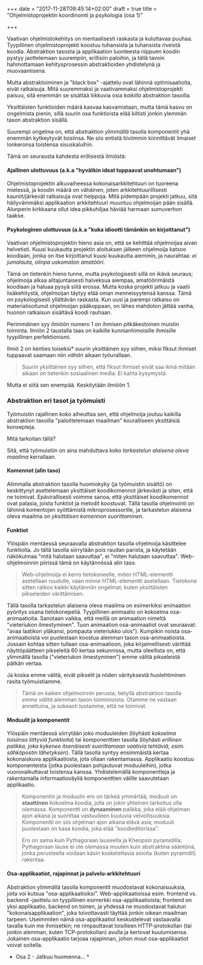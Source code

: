 +++
date = "2017-11-28T09:45:14+02:00"
draft = true
title = "Ohjelmistoprojektin koordinointi ja psykologia (osa 1)"

+++

Vaativan ohjelmistokehitys on mentaalisesti raskasta ja kuluttavaa puuhaa. Tyypillinen ohjelmistoprojekti koostuu tuhansista ja tuhansista riveistä koodia. Abstraktion tasosta ja applikaation luonteesta riippuen koodin pystyy jaottelemaan suurempiin, erillisiin paloihin, ja tällä tavoin hahmottamaan kehitysprosessin abstraktioiden yhdistelynä ja muovaamisena.

Mutta abstraktoiminen ja "black box" -ajattelu ovat lähinnä optimisaatioita, eivät ratkaisuja. Mitä suuremmaksi ja vaativammaksi ohjelmistoprojekti paisuu, sitä enemmän se sisältää liikkuvia osia *kaikilla* abstraktion tasoilla.

Yksittäisten funktioiden määrä kasvaa kasvamistaan, mutta tämä kasvu on ongelmista pienin, sillä suurin osa funktioista elää kiltisti jonkin ylemmän tason abstraktion sisällä. 

Suurempi ongelma on, että abstraktion *ylimmällä* tasolla komponentit yhä enemmän kytkeytyvät toisiinsa. Ne siis entistä tiiviimmin kiinnittävät limaiset lonkeronsa toistensa sisuskaluihin. 

Tämä on seurausta kahdesta erillisestä ilmiöstä:

#### Ajallinen ulottuvuus (a.k.a "hyvätkin ideat tuppaavat unohtumaan") 

Ohjelmistoprojektin alkuvaiheessa kokonaisarkkitehtuuri on tuoreena mielessä, ja koodin määrä on vähäinen, joten arkkitehtuurillisesti kauniit/järkevät ratkaisuja ovat helppoja. Mitä pidempään projekti jatkuu, sitä häilyvämmäksi applikaation arkkitehtuuri muuntuu ohjelmoijan pään sisällä. Alunperin kirkkaana ollut idea pikkuhiljaa häviää harmaan sumuverhon taakse.

#### Psykologinen ulottuvuus (a.k.a "kuka idiootti tämänkin on kirjoittanut") 

Vaativan ohjelmistoprojektin hieno asia on, että se kehittää ohjelmoijaa aivan helvetisti. Kuusi kuukautta projektin aloituksen jälkeen ohjelmoija katsoo koodiaan, jonka on itse kirjoittanut kuusi kuukautta aiemmin, ja naurahtaa: *ei jumalauta, olinpa uskomaton amatööri*.

Tämä on tietenkin hieno tunne, mutta psykologisesti sillä on ikävä seuraus; ohjelmoija alkaa alitajuntaisesti halveksua aiempaa, amatöörimäistä koodiaan ja haluaa pysyä siitä erossa. Mutta koska projekti jatkuu ja vaatii lisäkehitystä, ohjelmoijan täytyy elää oman menneisyytensä kanssa. Tämä on psykologisesti yllättävän raskasta. Kun uusi ja parempi ratkaisu on materialisoitunut ohjelmoijan pääkoppaan, on lähes mahdoton jättää vanha, huonon ratkaisun sisältävä koodi rauhaan.

Perimmäinen syy ilmiöön numero 1 on ihmisen pitkäkestoinen muistin toiminta. Ilmiön 2 taustalla taas on kaikille kunnianhimoisille ihmisille tyypillinen perfektionismi. 

Ilmiö 2 on kenties toiseksi* suurin yksittäinen syy siihen, miksi fiksut ihmiset tuppaavat saamaan niin *vähän* aikaan työurallaan.

> Suurin yksittäinen syy siihen, että fiksut ihmiset eivät saa ikinä mitään aikaan on tietenkin sosiaalinen media. Ei kahta kysymystä.

Mutta ei siitä sen enempää. Keskitytään ilmiöön 1. 

### Abstraktion eri tasot ja työmuisti 

Työmuistin rajallinen koko aiheuttaa sen, että ohjelmoija joutuu kaikilla abstraktion tasoilla "paloittelemaan maailman" kouralliseen yksittäisiä konsepteja. 

Mitä tarkoitan tällä?

Sitä, että työmuistiin on aina mahduttava koko *tarkastelun alaisena oleva maailma* kerrallaan.

#### Komennot (alin taso)

Alimmalla abstraktion tasolla huomiokyky (ja työmuistin sisältö) on keskittynyt asettelemaan yksittäiset koodikomennot järkevästi ja siten, että ne toimivat. Epävirallisesti voimme sanoa, että yksittäiset koodikomennot ovat palasia, joista funktiot ja metodit koostuvat. Tällä tasolla ohjelmointi on lähinnä komentojen syöttämistä mikroprosessorille, ja tarkastelun alaisena oleva maailma on *yksittäisen komennon suorittaminen*.

#### Funktiot 

Ylöspäin mentäessä seuraavalla abstraktion tasolla ohjelmoija käsittelee funktioita. Jo tällä tasolla siirrytään pois raudan parista, ja käytetään näkökulmaa "mitä halutaan saavuttaa", ei "miten halutaan saavuttaa". Web-ohjelmoinnin piirissä tämä on käytännössä alin taso. 

> Web-ohjelmoija ei kerro tietokoneelle, *miten* HTML-elementti asetellaan ruudulle, vaan *minne* HTML-elementti asetellaan. Tietokone sitten ratkoo kaikki käytännön ongelmat, kuten yksittäisten pikseleiden värittämisen.

Tällä tasolla tarkastelun alaisena oleva maailma on esimerkiksi animaation pyöritys osana tietokonepeliä. Tyypillinen animaatio on kokoelma osa-animaatioita. Sanotaan vaikka, että meillä on animaation nimeltä "vieteriukon ilmestyminen". Tuon animaation osa-animaatiot ovat seuraavat: "avaa laatikon yläkansi, pompauta vieteriukko ulos"). Kumpikin noista osa-animaatioista voi puolestaan koostua alemman tason osa-animaatioista. Jossain kohtaa sitten tullaan osa-animaatioon, joka kirjaimellisesti värittää näyttöpäätteen pikseleitä 60 kertaa sekunnissa, mutta oleellista on, että ylimmällä tasolla ("vieteriukon ilmestyminen") emme välitä pikseleistä pätkän vertaa. 

Ja koska emme välitä, eivät pikselit ja niiden värityksestä huolehtiminen rasita työmuistiamme.

> Tämä on kaiken ohjelmoinnin perusta; tietyllä abstraktion tasolla *emme välitä* alemman tason toiminnoista. Otamme ne vastaan annettuina, ja sokeasti luotamme, että ne toimivat.

#### Moduulit ja komponentit

Ylöspäin mentäessä siirrytään joko moduuleiden (löyhästi *kokoelma toisiinsa liittyviä funktioita*) tai komponenttien tasolla (löyhästi *erillinen palikka, joka kykenee itsenäisesti suorittamaan vaativia tehtäviä, esim. sähköpostin lähetyksen*). Tällä tasolla syntyy ensimmäistä kertaa kokonaiskuva applikaatiosta, jota ollaan rakentamassa. Applikaatio koostuu komponenteista (jotka puolestaan pohjautuvat moduuleihin), jotka vuorovaikuttavat toistensa kanssa. Yhdistelemällä komponentteja ja rakentamalla informaatioväyliä komponenttien välille saavutetaan applikaatio.

> Komponentin ja moduulin ero on tärkeä ymmärtää; moduuli on **staattinen** kokoelma koodia, jolla on jokin yhteinen tarkoitus olla olemassa. Komponentti on **dynaaminen** palikka, joka elää ohjelman ajon aikana ja suorittaa vastuulleen kuuluvia velvollisuuksia. Komponentti on siis ohjelman ajon aikana elävä asia; moduuli puolestaan on kasa koodia, joka elää "koodieditorissa". 
>
>
>
> Ero on sama kuin Pythagoraan lauseella ja Kheopsin pyramidilla; Pythagoraan lause ei ole olemassa muuten kuin abstraktina sääntönä, jonka perusteella voidaan käsin kosketeltavia asioita (kuten pyramidit) rakentaa.

#### Osa-applikaatiot, rajapinnat ja palvelu-arkkitehtuuri

Abstraktion ylimmällä tasolla komponentit muodostavat kokonaisuuksia, joita voi kutsua "osa-applikaatioiksi". Web-applikaatioissa esim. frontend vs. backend -jaottelu on tyypillinen esimerkki osa-applikaatioista; frontend on yksi applikaatio, backend on toinen, ja yhdessä ne muodostavat halutun "kokonaisapplikaation", joka toivottavasti täyttää jonkin oikean maailman tarpeen. Useimmiten nämä osa-applikaatiot keskustelevat vastaavalla tavalla kuin me ihmisetkin; ne rimpauttavat toisilleen HTTP-protokollan (tai jonkin alemman, kuten TCP-protokollan) avulla ja kertovat kuulumisensa. Jokainen osa-applikaatio tarjoaa rajapinnan, johon muut osa-applikaatiot voivat soitella.

* Osa 2 - Jatkuu huomenna... *

